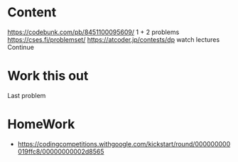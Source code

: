 # Content

https://codebunk.com/pb/8451100095609/
1 + 2 problems
https://cses.fi/problemset/
https://atcoder.jp/contests/dp
watch lectures
Continue

# Work this out

Last problem

# HomeWork

- https://codingcompetitions.withgoogle.com/kickstart/round/000000000019ffc8/00000000002d8565

